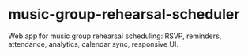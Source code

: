 # music-group-rehearsal-scheduler
Web app for music group rehearsal scheduling: RSVP, reminders, attendance, analytics, calendar sync, responsive UI.
